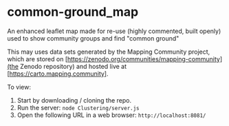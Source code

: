 # common-ground_map

An enhanced leaflet map made for re-use (highly commented, built openly) used to show community groups and find "common ground"

This may uses data sets generated by the Mapping Community project, which are stored on [https://zenodo.org/communities/mapping-community](the Zenodo repository) and hosted live at [https://carto.mapping.community].

To view:

1. Start by downloading / cloning the repo.
2. Run the server: `node Clustering/server.js`
3. Open the following URL in a web browser: `http://localhost:8081/`
